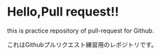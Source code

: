 # Hello,Pull request!!

this is practice repository of pull-request for Github.

これはGithubプルリクエスト練習用のレポジトリです。
